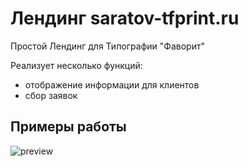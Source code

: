 # Лендинг saratov-tfprint.ru

Простой Лендинг для Типографии "Фаворит"

Реализует несколько функций:
- отображение информации для клиентов
- сбор заявок

## Примеры работы
![preview](https://github.com/semichuk/saratov-tfprin/raw/main/preview/1.png)
